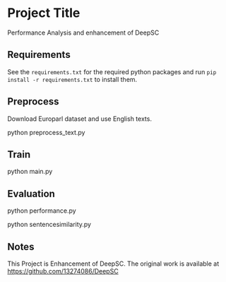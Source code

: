 
# Project Title

Performance Analysis and enhancement of DeepSC


## Requirements
See the `requirements.txt` for the required python packages and run `pip install -r requirements.txt` to install them.
## Preprocess
Download Europarl dataset and use English texts.

python preprocess_text.py
## Train
python main.py 
## Evaluation
python performance.py

python sentencesimilarity.py
## Notes
This Project is Enhancement of DeepSC. The original work is available at https://github.com/13274086/DeepSC
